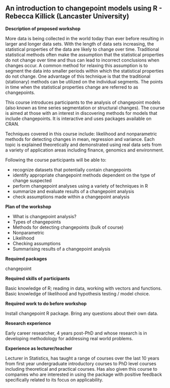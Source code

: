 ## An introduction to changepoint models using R - Rebecca Killick (Lancaster University)
 
**Description of proposed workshop**

More data is being collected in the world today than ever before resulting in larger and longer data sets. With the length of data sets increasing, the statistical properties of the data are likely to change over time. Traditional statistical methods often make the assumption that the statistical properties do not change over time and thus can lead to incorrect conclusions when changes occur.
A common method for relaxing this assumption is to segment the data into smaller periods within which the statistical properties do not change. One advantage of this technique is that the traditional (stationary) methods can be utilized on the individual segments. The points in time when the statistical properties change are referred to as changepoints.

This course introduces participants to the analysis of changepoint models (also known as time series segmentation or structural changes). The course is aimed at those with an interest in discovering methods for models that include changepoints. It is interactive and uses packages available on CRAN.

Techniques covered in this course include: likelihood and nonparametric methods for detecting changes in mean, regression and variance. Each topic is explained theoretically and demonstrated using real data sets from a variety of application areas including finance, genomics and environment.

Following the course participants will be able to:
- recognize datasets that potentially contain changepoints
- identify appropriate changepoint methods dependent on the type of change suspected
- perform changepoint analyses using a variety of techniques in R
- summarize and evaluate results of a changepoint analysis
- check assumptions made within a changepoint analysis
 
**Plan of the workshop**
- What is changepoint analysis?
- Types of changepoints
- Methods for detecting changepoints (bulk of course)
- Nonparametric
- Likelihood
- Checking assumptions
- Summarising results of a changepoint analysis
 
**Required packages**

changepoint
 
**Required skills of participants**

Basic knowledge of R; reading in data, working with vectors and functions. Basic knowledge of likelihood and hypothesis testing / model choice.
 
**Required work to do before workshop**

Install changepoint R package. Bring any questions about their own data.
 
**Research experience**

Early career researcher, 4 years post-PhD and whose research is in developing methodology for addressing real world problems.
 
**Experience as lecturer/teacher**

Lecturer in Statistics, has taught a range of courses over the last 10 years from first year undergraduate introductory courses to PhD level courses including theoretical and practical courses. Has also given this course to companies who are interested in using the package with positive feedback specifically related to its focus on applicability.
